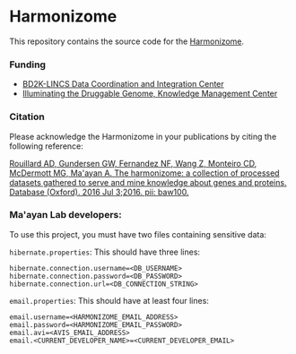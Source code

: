# Harmonizome

This repository contains the source code for the [Harmonizome](http://amp.pharm.mssm.edu/Harmonizome/).

### Funding

- [BD2K-LINCS Data Coordination and Integration Center](http://lincs-dcic.org/)
- [Illuminating the Druggable Genome, Knowledge Management Center](https://commonfund.nih.gov/idg/overview)

### Citation

Please acknowledge the Harmonizome in your publications by citing the following reference:

[Rouillard AD, Gundersen GW, Fernandez NF, Wang Z, Monteiro CD, McDermott MG, Ma'ayan A. The harmonizome: a collection of processed datasets gathered to serve and mine knowledge about genes and proteins. Database (Oxford). 2016 Jul 3;2016. pii: baw100.](http://database.oxfordjournals.org/content/2016/baw100.short)

### Ma'ayan Lab developers:

To use this project, you must have two files containing sensitive data:

`hibernate.properties`: This should have three lines:

```
hibernate.connection.username=<DB_USERNAME>
hibernate.connection.password=<DB_PASSWORD>
hibernate.connection.url=<DB_CONNECTION_STRING>
```

`email.properties`: This should have at least four lines:

```
email.username=<HARMONIZOME_EMAIL_ADDRESS>
email.password=<HARMONIZOME_EMAIL_PASSWORD>
email.avi=<AVIS_EMAIL_ADDRESS>
email.<CURRENT_DEVELOPER_NAME>=<CURRENT_DEVELOPER_EMAIL>
```